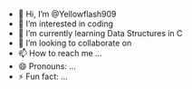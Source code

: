 - 👋 Hi, I’m @Yellowflash909
- 👀 I’m interested in coding
- 🌱 I’m currently learning Data Structures in C
- 💞️ I’m looking to collaborate on 
- 📫 How to reach me ...
- 😄 Pronouns: ...
- ⚡ Fun fact: ...

<!---
Yellowf

